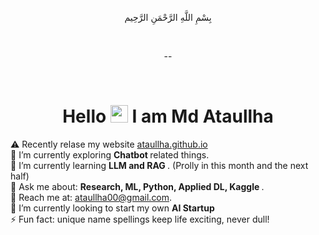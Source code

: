 <div align="center">

   بِسْمِ اللَّهِ الرَّحْمَنِ الرَّحِيم

</div>

<br>

<div align="center">

 --
 
</div>

<br>

<h1 align="center">Hello <img src="https://media.giphy.com/media/hvRJCLFzcasrR4ia7z/giphy.gif" width="28"> I am Md Ataullha </h1>

<p>
⚠️ Recently relase my website <a href="https://ataullha.github.io/" target="_blank">ataullha.github.io</a> <br>
🔭 I’m currently exploring <b> Chatbot </b> related things. <br>
🌱 I’m currently learning <b> LLM and RAG </b>. (Prolly in this month and the next half) <br>
💬 Ask me about: <b> Research, ML, Python, Applied DL, Kaggle </b>. <br>
📧 Reach me at: <a href='mailto:ataullha00@gmail.com' target='_blank'>ataullha00@gmail.com</a>. <br>
👯 I’m currently looking to start my own <b> AI Startup </b> <!-- (Please! contact through Facebook). --> <br>
⚡ Fun fact: unique name spellings keep life exciting, never dull! <br>
</p>

<!-- ## GitHub Stats: -->

<!-- <img  src="https://github-readme-stats.vercel.app/api?username=Ataullha&show_icons=true&hide_border=true&theme=tokyonight" width="40%" align="right" >

<img  src="https://github-readme-streak-stats.herokuapp.com/?user=Ataullha&hide_border=true&theme=tokyonight" width="40%" > -->
<!-- <br /> -->
